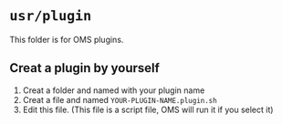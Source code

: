 # `usr/plugin`

This folder is for OMS plugins.

## Creat a plugin by yourself

1. Creat a folder and named with your plugin name
2. Creat a file and named `YOUR-PLUGIN-NAME.plugin.sh`
3. Edit this file. (This file is a script file, OMS will run it if you select it)
